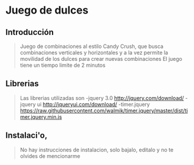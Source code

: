 # Juego de dulces

## Introducción

> Juego de combinaciones al estilo Candy Crush, que busca combinaciones verticales y horizontales y a la vez permite la movilidad de los dulces para crear nuevas combinaciones
> El juego tiene un tiempo limite de 2 minutos

## Librerias

> Las librerias utilizadas son 
-jquery 3.0        http://jquery.com/download/
-jquery ui         http://jqueryui.com/download/
-timer.jquery    https://raw.githubusercontent.com/walmik/timer.jquery/master/dist/timer.jquery.min.js

## Instalaci'o,

> No hay instrucciones de instalacion, solo bajalo, editalo y no te olvides de mencionarme
